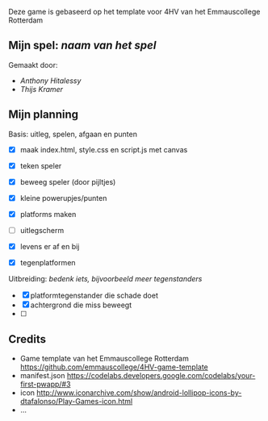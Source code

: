 Deze game is gebaseerd op het template voor 4HV van het Emmauscollege Rotterdam

## Mijn spel: *naam van het spel*
Gemaakt door:
- *Anthony Hitalessy*
- *Thijs Kramer*

## Mijn planning

Basis: uitleg, spelen, afgaan en punten
- [x] maak index.html, style.css en script.js met canvas
- [x]  teken speler
- [x] beweeg speler (door pijltjes)
- [x] kleine powerupjes/punten
- [x] platforms maken  
- [ ] uitlegscherm
- [x]  levens er af en bij 
- [x] tegenplatformen 


Uitbreiding: *bedenk iets, bijvoorbeeld meer tegenstanders*
- [x] platformtegenstander die schade doet
- [x] achtergrond die miss beweegt 
- [ ] 


## Credits
- Game template van het Emmauscollege Rotterdam https://github.com/emmauscollege/4HV-game-template
- manifest.json https://codelabs.developers.google.com/codelabs/your-first-pwapp/#3
- icon http://www.iconarchive.com/show/android-lollipop-icons-by-dtafalonso/Play-Games-icon.html
- ...
